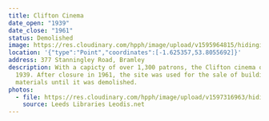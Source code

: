 ```yaml
---
title: Clifton Cinema
date_open: "1939"
date_close: "1961"
status: Demolished
image: https://res.cloudinary.com/hpph/image/upload/v1595964815/hidinginplainsight/cliftoncinema.svg
location: '{"type":"Point","coordinates":[-1.625357,53.8055692]}'
address: 377 Stanningley Road, Bramley
description: With a capicty of over 1,300 patrons, the Clifton cinema opened in
  1939. After closure in 1961, the site was used for the sale of building
  materials until it was demolished.
photos:
  - file: https://res.cloudinary.com/hpph/image/upload/v1597316963/hidinginplainsight/Clifton_Cinema_Leeds_Libraries_594.jpg
    source: Leeds Libraries Leodis.net
---
```

